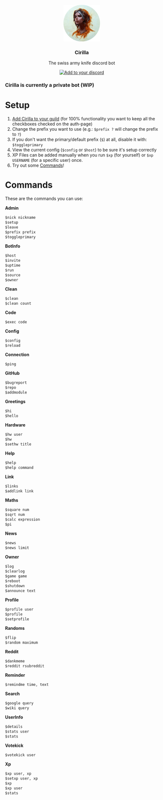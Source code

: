 <p align="center">
  <img src="https://raw.githubusercontent.com/mrousavy/Cirilla/master/Resources/Ciri_round.png" height="120" />
  <h3 align="center">Cirilla</h3>
  <p align="center">The swiss army knife discord bot</p>
  <p align="center">
    <a href="https://discordapp.com/oauth2/authorize?client_id=323123443136593920&scope=bot&permissions=67184707"><img src="https://img.shields.io/badge/Add%20to%20your-Discord-9399ff.svg" alt="Add to your discord"></a>
  </p>
</p>

### Cirilla is currently a private bot (WIP)

# Setup
1. [Add Cirilla to your guild](https://discordapp.com/oauth2/authorize?client_id=323123443136593920&scope=bot&permissions=67184707) (for 100% functionality you want to keep all the checkboxes checked on the auth-page)
2. Change the prefix you want to use (e.g.: `$prefix ?` will change the prefix to `?`)
3. If you don't want the primary/default prefix (`$`) at all, disable it with: `$toggleprimary`
4. View the current config (`$config` or `$host`) to be sure it's setup correctly
5. XP Files can be added manually when you run `$xp` (for yourself) or `$xp USERNAME` (for a specific user) once.
6. Try out some [Commands](#Commands)!

# Commands
These are the commands you can use:

**Admin**
```
$nick nickname
$setup 
$leave 
$prefix prefix
$toggleprimary
```
**BotInfo**
```
$host 
$invite 
$uptime 
$run 
$source
$owner
```
**Clean**
```
$clean 
$clean count
```
**Code**
```
$exec code
```
**Config**
```
$config 
$reload
```
**Connection**
```
$ping
```
**GitHub**
```
$bugreport 
$repo 
$addmodule
```
**Greetings**
```
$hi 
$hello
```
**Hardware**
```
$hw user
$hw 
$sethw title
```
**Help**
```
$help 
$help command
```
**Link**
```
$links 
$addlink link
```
**Maths**
```
$square num
$sqrt num
$calc expression
$pi
```
**News**
```
$news 
$news limit
```
**Owner**
```
$log 
$clearlog 
$game game
$reboot 
$shutdown
$announce text
```
**Profile**
```
$profile user
$profile 
$setprofile
```
**Randoms**
```
$flip 
$random maximum
```
**Reddit**
```
$dankmeme 
$reddit rsubreddit
```
**Reminder**
```
$remindme time, text
```
**Search**
```
$google query
$wiki query
```
**UserInfo**
```
$details
$stats user
$stats
```
**Votekick**
```
$votekick user
```
**Xp**
```
$xp user, xp
$setxp user, xp
$xp 
$xp user
$stats
```
